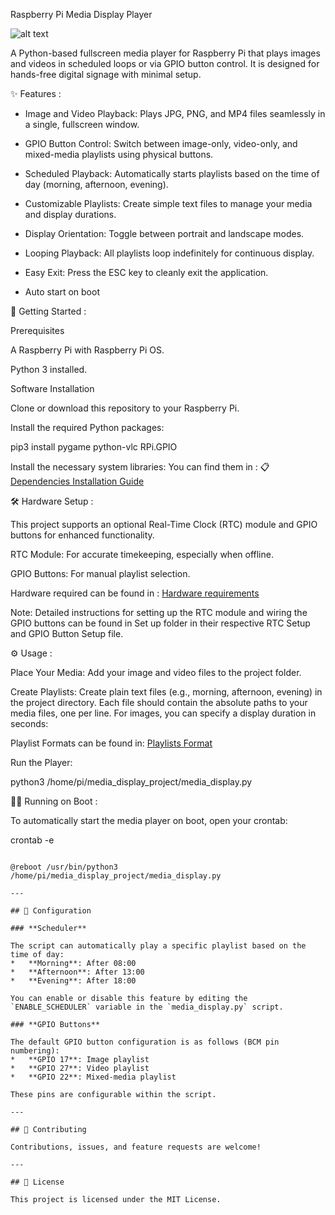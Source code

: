 
Raspberry Pi Media Display Player

![alt text](https://img.shields.io/badge/License-MIT-yellow.svg)

A Python-based fullscreen media player for Raspberry Pi that plays images and videos in scheduled loops or via GPIO button control. It is designed for hands-free digital signage with minimal setup.

✨ Features :

- Image and Video Playback: Plays JPG, PNG, and MP4 files seamlessly in a single, fullscreen window.

- GPIO Button Control: Switch between image-only, video-only, and mixed-media playlists using physical buttons.

- Scheduled Playback: Automatically starts playlists based on the time of day (morning, afternoon, evening).

- Customizable Playlists: Create simple text files to manage your media and display durations.

- Display Orientation: Toggle between portrait and landscape modes.

- Looping Playback: All playlists loop indefinitely for continuous display.

- Easy Exit: Press the ESC key to cleanly exit the application.

- Auto start on boot 

🚀 Getting Started :

Prerequisites

A Raspberry Pi with Raspberry Pi OS.

Python 3 installed.

Software Installation

Clone or download this repository to your Raspberry Pi.

Install the required Python packages:

pip3 install pygame python-vlc RPi.GPIO

Install the necessary system libraries:
You can find them in : 📋 [Dependencies Installation Guide](Docs/Dependencies.md)



🛠️ Hardware Setup :

This project supports an optional Real-Time Clock (RTC) module and GPIO buttons for enhanced functionality.

RTC Module: For accurate timekeeping, especially when offline.

GPIO Buttons: For manual playlist selection.

Hardware required can be found in : [Hardware requirements](Docs/Hardware.md)

Note: Detailed instructions for setting up the RTC module and wiring the GPIO buttons can be found in Set up folder in their
respective RTC Setup and GPIO Button Setup file.


⚙️ Usage :

Place Your Media: Add your image and video files to the project folder.

Create Playlists: Create plain text files (e.g., morning, afternoon, evening) in the project directory. Each file should contain the absolute paths to your media files, one per line. For images, you can specify a display duration in seconds:

Playlist Formats can be found in: [Playlists Format](Examples/PlaylistsFormat.txt)


Run the Player:

python3 /home/pi/media_display_project/media_display.py


🏃🏻 Running on Boot :

To automatically start the media player on boot, open your crontab:


crontab -e
```And add the following line at the end of the file:

@reboot /usr/bin/python3 /home/pi/media_display_project/media_display.py

---

## 🔧 Configuration

### **Scheduler**

The script can automatically play a specific playlist based on the time of day:
*   **Morning**: After 08:00
*   **Afternoon**: After 13:00
*   **Evening**: After 18:00

You can enable or disable this feature by editing the `ENABLE_SCHEDULER` variable in the `media_display.py` script.

### **GPIO Buttons**

The default GPIO button configuration is as follows (BCM pin numbering):
*   **GPIO 17**: Image playlist
*   **GPIO 27**: Video playlist
*   **GPIO 22**: Mixed-media playlist

These pins are configurable within the script.

---

## 🤝 Contributing

Contributions, issues, and feature requests are welcome! 

---

## 📝 License

This project is licensed under the MIT License.
